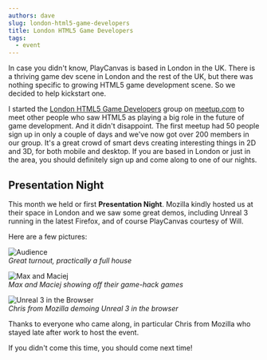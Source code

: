 ```yaml
---
authors: dave
slug: london-html5-game-developers
title: London HTML5 Game Developers
tags:
  - event
---
```


In case you didn't know, PlayCanvas is based in London in the UK. There is a thriving game dev scene in London and the rest of the UK, but there was nothing specific to growing HTML5 game development scene. So we decided to help kickstart one.

I started the [London HTML5 Game Developers](https://www.meetup.com/London-HTML5-Game-Developers/) group on [meetup.com](https://www.meetup.com/) to meet other people who saw HTML5 as playing a big role in the future of game development. And it didn't disappoint. The first meetup had 50 people sign up in only a couple of days and we've now got over 200 members in our group. It's a great crowd of smart devs creating interesting things in 2D and 3D, for both mobile and desktop. If you are based in London or just in the area, you should definitely sign up and come along to one of our nights.

## Presentation Night

This month we held or first **Presentation Night**. Mozilla kindly hosted us at their space in London and we saw some great demos, including Unreal 3 running in the latest Firefox, and of course PlayCanvas courtesy of Will.

Here are a few pictures:

![Audience](/img/meetup-audience.jpg)  
_Great turnout, practically a full house_

![Max and Maciej](/img/meetup-max-and-maciej.jpg)  
_Max and Maciej showing off their game-hack games_

![Unreal 3 in the Browser](/img/meetup-unreal.jpg)  
_Chris from Mozilla demoing Unreal 3 in the browser_

Thanks to everyone who came along, in particular Chris from Mozilla who stayed late after work to host the event.

If you didn't come this time, you should come next time!
